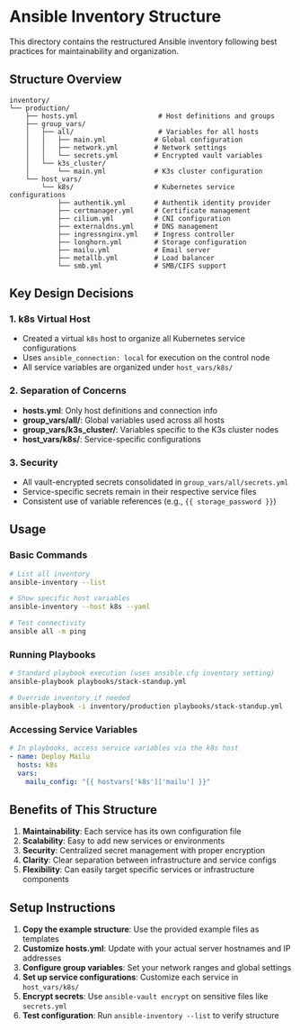 # Ansible Inventory Structure

This directory contains the restructured Ansible inventory following best practices for maintainability and organization.

## Structure Overview

```
inventory/
└── production/
    ├── hosts.yml                    # Host definitions and groups
    ├── group_vars/
    │   ├── all/                     # Variables for all hosts
    │   │   ├── main.yml            # Global configuration
    │   │   ├── network.yml         # Network settings
    │   │   └── secrets.yml         # Encrypted vault variables
    │   └── k3s_cluster/
    │       └── main.yml            # K3s cluster configuration
    └── host_vars/
        └── k8s/                    # Kubernetes service configurations
            ├── authentik.yml       # Authentik identity provider
            ├── certmanager.yml     # Certificate management
            ├── cilium.yml          # CNI configuration  
            ├── externaldns.yml     # DNS management
            ├── ingressnginx.yml    # Ingress controller
            ├── longhorn.yml        # Storage configuration
            ├── mailu.yml           # Email server
            ├── metallb.yml         # Load balancer
            └── smb.yml             # SMB/CIFS support
```

## Key Design Decisions

### 1. **k8s Virtual Host**
- Created a virtual `k8s` host to organize all Kubernetes service configurations
- Uses `ansible_connection: local` for execution on the control node
- All service variables are organized under `host_vars/k8s/`

### 2. **Separation of Concerns**
- **hosts.yml**: Only host definitions and connection info
- **group_vars/all/**: Global variables used across all hosts
- **group_vars/k3s_cluster/**: Variables specific to the K3s cluster nodes
- **host_vars/k8s/**: Service-specific configurations

### 3. **Security**
- All vault-encrypted secrets consolidated in `group_vars/all/secrets.yml`
- Service-specific secrets remain in their respective service files
- Consistent use of variable references (e.g., `{{ storage_password }}`)

## Usage

### Basic Commands
```bash
# List all inventory
ansible-inventory --list

# Show specific host variables
ansible-inventory --host k8s --yaml

# Test connectivity
ansible all -m ping
```

### Running Playbooks
```bash
# Standard playbook execution (uses ansible.cfg inventory setting)
ansible-playbook playbooks/stack-standup.yml

# Override inventory if needed
ansible-playbook -i inventory/production playbooks/stack-standup.yml
```

### Accessing Service Variables
```yaml
# In playbooks, access service variables via the k8s host
- name: Deploy Mailu
  hosts: k8s
  vars:
    mailu_config: "{{ hostvars['k8s']['mailu'] }}"
```

## Benefits of This Structure

1. **Maintainability**: Each service has its own configuration file
2. **Scalability**: Easy to add new services or environments
3. **Security**: Centralized secret management with proper encryption
4. **Clarity**: Clear separation between infrastructure and service configs
5. **Flexibility**: Can easily target specific services or infrastructure components

## Setup Instructions

1. **Copy the example structure**: Use the provided example files as templates
2. **Customize hosts.yml**: Update with your actual server hostnames and IP addresses
3. **Configure group variables**: Set your network ranges and global settings
4. **Set up service configurations**: Customize each service in `host_vars/k8s/`
5. **Encrypt secrets**: Use `ansible-vault encrypt` on sensitive files like `secrets.yml`
6. **Test configuration**: Run `ansible-inventory --list` to verify structure